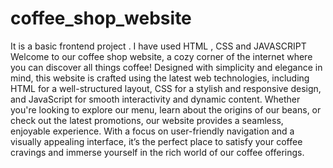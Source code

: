 # coffee_shop_website
It is a basic frontend project . I have used HTML , CSS and JAVASCRIPT 
Welcome to our coffee shop website, a cozy corner of the internet where you can discover all things coffee! Designed with simplicity and elegance in mind,
this website is crafted using the latest web technologies, including HTML for a well-structured layout, CSS for a stylish and responsive design, 
and JavaScript for smooth interactivity and dynamic content. Whether you're looking to explore our menu, learn about the origins of our beans, or check out the latest promotions, our website provides a seamless, enjoyable experience.
With a focus on user-friendly navigation and a visually appealing interface, it’s the perfect place to satisfy your coffee cravings and immerse yourself in the rich world of our coffee offerings.


